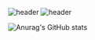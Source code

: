 ![header](https://capsule-render.vercel.app/api?type=rounded)
![header](https://capsule-render.vercel.app/api?color=auto)

![Anurag's GitHub stats](https://github-readme-stats.vercel.app/api?username=kssyb6&show_icons=true&theme=cobalt)


